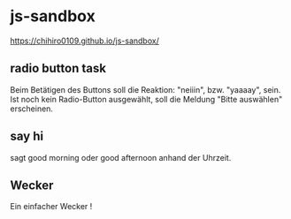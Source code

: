 # js-sandbox
https://chihiro0109.github.io/js-sandbox/

## radio button task 
Beim Betätigen des Buttons soll die Reaktion: "neiiin", bzw. "yaaaay", sein. Ist noch kein Radio-Button ausgewählt, soll die Meldung "Bitte auswählen" erscheinen.

## say hi
sagt good morning oder good afternoon anhand der Uhrzeit.

## Wecker
Ein einfacher Wecker !